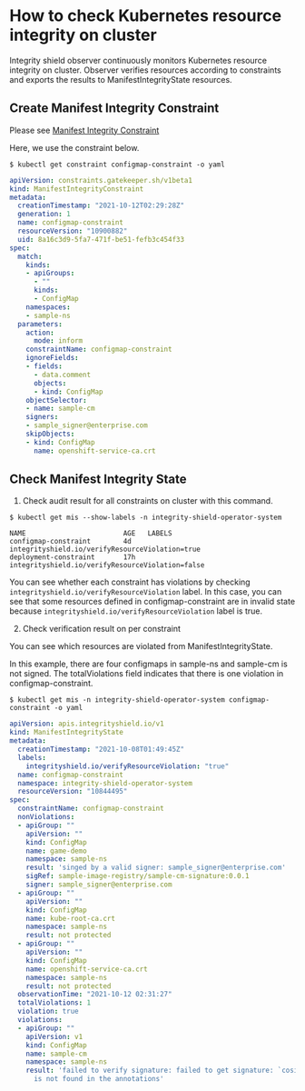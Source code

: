 # How to check Kubernetes resource integrity on cluster

Integrity shield observer continuously monitors Kubernetes resource integrity on cluster. 
Observer verifies resources according to constraints and exports the results to ManifestIntegrityState resources.

## Create Manifest Integrity Constraint
Please see [Manifest Integrity Constraint](README_CONSTRAINT.md)

Here, we use the constraint below.

```
$ kubectl get constraint configmap-constraint -o yaml
```
```yaml
apiVersion: constraints.gatekeeper.sh/v1beta1
kind: ManifestIntegrityConstraint
metadata:
  creationTimestamp: "2021-10-12T02:29:28Z"
  generation: 1
  name: configmap-constraint
  resourceVersion: "10900882"
  uid: 8a16c3d9-5fa7-471f-be51-fefb3c454f33
spec:
  match:
    kinds:
    - apiGroups:
      - ""
      kinds:
      - ConfigMap
    namespaces:
    - sample-ns
  parameters:
    action:
      mode: inform
    constraintName: configmap-constraint
    ignoreFields:
    - fields:
      - data.comment
      objects:
      - kind: ConfigMap
    objectSelector:
    - name: sample-cm
    signers:
    - sample_signer@enterprise.com
    skipObjects:
    - kind: ConfigMap
      name: openshift-service-ca.crt
```
## Check Manifest Integrity State
1. Check audit result for all constraints on cluster with this command.
```
$ kubectl get mis --show-labels -n integrity-shield-operator-system
```

```
NAME                        AGE   LABELS
configmap-constraint        4d    integrityshield.io/verifyResourceViolation=true
deployment-constraint       17h   integrityshield.io/verifyResourceViolation=false
```

You can see whether each constraint has violations by checking `integrityshield.io/verifyResourceViolation` label.
In this case, you can see that some resources defined in configmap-constraint are in invalid state because `integrityshield.io/verifyResourceViolation` label is true.

2. Check verification result on per constraint

You can see which resources are violated from ManifestIntegrityState.

In this example, there are four configmaps in sample-ns and sample-cm is not signed. The totalViolations field indicates that there is one violation in configmap-constraint.

```
$ kubectl get mis -n integrity-shield-operator-system configmap-constraint -o yaml
```
```yaml
apiVersion: apis.integrityshield.io/v1
kind: ManifestIntegrityState
metadata:
  creationTimestamp: "2021-10-08T01:49:45Z"
  labels:
    integrityshield.io/verifyResourceViolation: "true"
  name: configmap-constraint
  namespace: integrity-shield-operator-system
  resourceVersion: "10844495"
spec:
  constraintName: configmap-constraint
  nonViolations:
  - apiGroup: ""
    apiVersion: ""
    kind: ConfigMap
    name: game-demo
    namespace: sample-ns
    result: 'singed by a valid signer: sample_signer@enterprise.com'
    sigRef: sample-image-registry/sample-cm-signature:0.0.1
    signer: sample_signer@enterprise.com
  - apiGroup: ""
    apiVersion: ""
    kind: ConfigMap
    name: kube-root-ca.crt
    namespace: sample-ns
    result: not protected
  - apiGroup: ""
    apiVersion: ""
    kind: ConfigMap
    name: openshift-service-ca.crt
    namespace: sample-ns
    result: not protected
  observationTime: "2021-10-12 02:31:27"
  totalViolations: 1
  violation: true
  violations:
  - apiGroup: ""
    apiVersion: v1
    kind: ConfigMap
    name: sample-cm
    namespace: sample-ns
    result: 'failed to verify signature: failed to get signature: `cosign.sigstore.dev/message`
      is not found in the annotations'
```